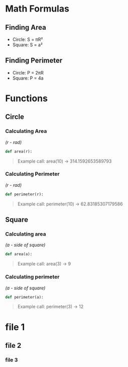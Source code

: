 # Math Formulas
## Finding Area
- Circle: S = πR²
- Square: S = a²

## Finding Perimeter
- Circle: P = 2πR
- Square: P = 4a

# Functions
## Circle
### Calculating Area
*(r - rad)*
```python
def area(r):
```

> Example call: area(10) -> 314.1592653589793

### Calculating Perimeter
*(r - rad)*
```python
def perimeter(r):
```

> Example call: perimeter(10) -> 62.83185307179586



## Square
### Calculating area
*(a - side of square)*

```python
def area(a):
```

> Example call: area(3) -> 9

### Calculating perimeter ###
*(a - side of square)*
```python
def perimeter(a):
```

> Example call: perimeter(3) -> 12
 # file 1
 ## file 2
 ### file 3
